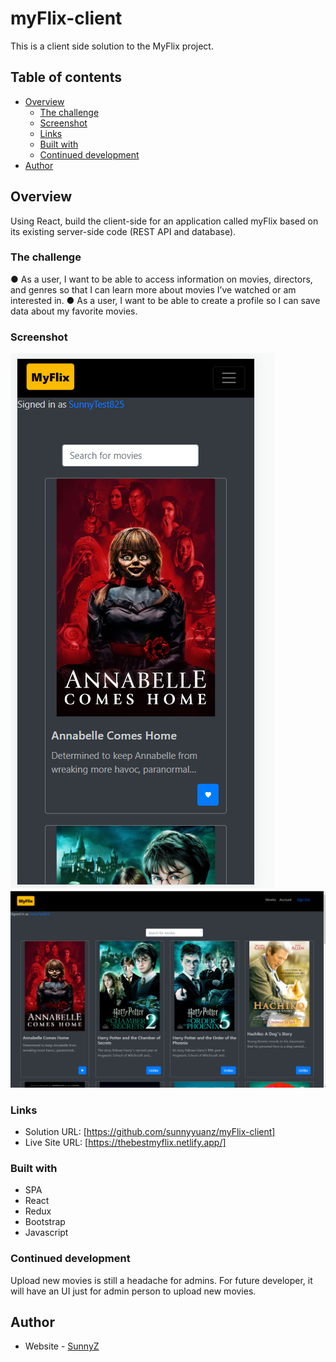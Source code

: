 # myFlix-client

This is a client side solution to the MyFlix project.

## Table of contents

- [Overview](#overview)
  - [The challenge](#the-challenge)
  - [Screenshot](#screenshot)
  - [Links](#links)
  - [Built with](#built-with)
  - [Continued development](#continued-development)
- [Author](#author)

## Overview

Using React, build the client-side for an application called myFlix based on
its existing server-side code (REST API and database).

### The challenge

● As a user, I want to be able to access information on movies, directors, and genres so that I
can learn more about movies I’ve watched or am interested in.
● As a user, I want to be able to create a profile so I can save data about my favorite movies.

### Screenshot

![Mobile Screenshot](./screenshot/Mobile-view.PNG)
![Desktop Screenshot](./screenshot/desktop-view.PNG)

### Links

- Solution URL: [https://github.com/sunnyyuanz/myFlix-client]
- Live Site URL: [https://thebestmyflix.netlify.app/]

### Built with

- SPA
- React
- Redux
- Bootstrap
- Javascript

### Continued development

Upload new movies is still a headache for admins. For future developer, it will have an UI just for admin person to upload new movies.

## Author

- Website - [SunnyZ](https://github.com/sunnyyuanz)
